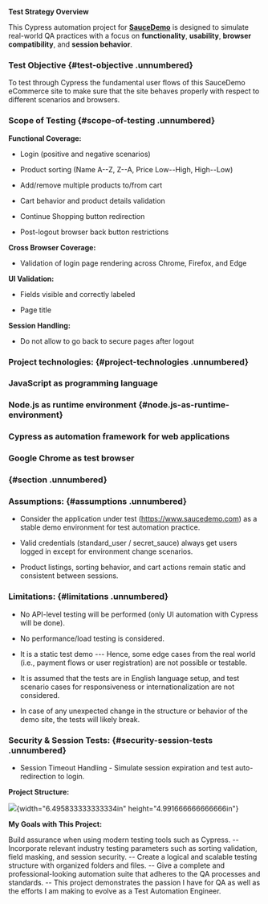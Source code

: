 **Test Strategy Overview**

This Cypress automation project for
[**SauceDemo**](https://www.saucedemo.com) is designed to simulate
real-world QA practices with a focus on **functionality**,
**usability**, **browser compatibility**, and **session behavior**.

### **Test Objective** {#test-objective .unnumbered}

To test through Cypress the fundamental user flows of this SauceDemo
eCommerce site to make sure that the site behaves properly with respect
to different scenarios and browsers.

### **Scope of Testing** {#scope-of-testing .unnumbered}

**Functional Coverage:**

- Login (positive and negative scenarios)

- Product sorting (Name A--Z, Z--A, Price Low--High, High--Low)

- Add/remove multiple products to/from cart

- Cart behavior and product details validation

- Continue Shopping button redirection

- Post-logout browser back button restrictions

**Cross Browser Coverage:**

- Validation of login page rendering across Chrome, Firefox, and Edge

**UI Validation:**

- Fields visible and correctly labeled

- Page title

**Session Handling:**

- Do not allow to go back to secure pages after logout

### **Project technologies:**  {#project-technologies .unnumbered}

### JavaScript as programming language

### Node.js as runtime environment {#node.js-as-runtime-environment}

### Cypress as automation framework for web applications

### Google Chrome as test browser

###  {#section .unnumbered}

### **Assumptions:** {#assumptions .unnumbered}

- Consider the application under test (https://www.saucedemo.com) as a
  stable demo environment for test automation practice.

- Valid credentials (standard_user / secret_sauce) always get users
  logged in except for environment change scenarios.

- Product listings, sorting behavior, and cart actions remain static and
  consistent between sessions.

###  **Limitations:** {#limitations .unnumbered}

- No API-level testing will be performed (only UI automation with
  Cypress will be done).

- No performance/load testing is considered.

- It is a static test demo --- Hence, some edge cases from the real
  world (i.e., payment flows or user registration) are not possible or
  testable.

- It is assumed that the tests are in English language setup, and test
  scenario cases for responsiveness or internationalization are not
  considered.

- In case of any unexpected change in the structure or behavior of the
  demo site, the tests will likely break.

###  **Security & Session Tests**: {#security-session-tests .unnumbered}

- Session Timeout Handling - Simulate session expiration and test
  auto-redirection to login.

**Project Structure:**

![](media/image1.png){width="6.495833333333334in"
height="4.991666666666666in"}

**My Goals with This Project:**

Build assurance when using modern testing tools such as Cypress. --
Incorporate relevant industry testing parameters such as sorting
validation, field masking, and session security. -- Create a logical and
scalable testing structure with organized folders and files. -- Give a
complete and professional-looking automation suite that adheres to the
QA processes and standards. -- This project demonstrates the passion I
have for QA as well as the efforts I am making to evolve as a Test
Automation Engineer.
